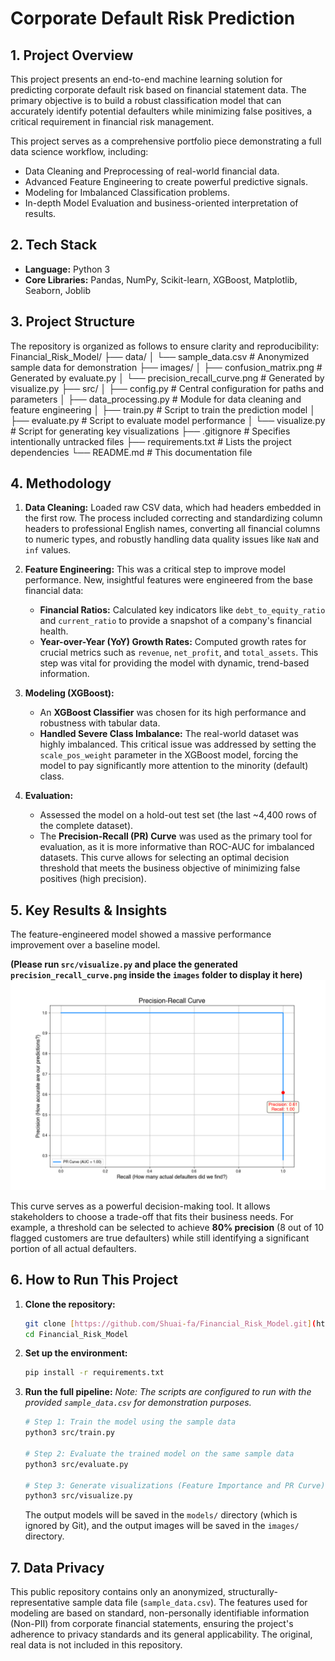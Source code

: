 # Corporate Default Risk Prediction

## 1. Project Overview

This project presents an end-to-end machine learning solution for predicting corporate default risk based on financial statement data. The primary objective is to build a robust classification model that can accurately identify potential defaulters while minimizing false positives, a critical requirement in financial risk management.

This project serves as a comprehensive portfolio piece demonstrating a full data science workflow, including:
- Data Cleaning and Preprocessing of real-world financial data.
- Advanced Feature Engineering to create powerful predictive signals.
- Modeling for Imbalanced Classification problems.
- In-depth Model Evaluation and business-oriented interpretation of results.

## 2. Tech Stack
- **Language:** Python 3
- **Core Libraries:** Pandas, NumPy, Scikit-learn, XGBoost, Matplotlib, Seaborn, Joblib

## 3. Project Structure
The repository is organized as follows to ensure clarity and reproducibility:
Financial_Risk_Model/
├── data/
│   └── sample_data.csv         # Anonymized sample data for demonstration
├── images/
│   ├── confusion_matrix.png      # Generated by evaluate.py
│   └── precision_recall_curve.png  # Generated by visualize.py
├── src/
│   ├── config.py                 # Central configuration for paths and parameters
│   ├── data_processing.py        # Module for data cleaning and feature engineering
│   ├── train.py                  # Script to train the prediction model
│   ├── evaluate.py               # Script to evaluate model performance
│   └── visualize.py              # Script for generating key visualizations
├── .gitignore                    # Specifies intentionally untracked files
├── requirements.txt              # Lists the project dependencies
└── README.md                     # This documentation file

## 4. Methodology

1.  **Data Cleaning:** Loaded raw CSV data, which had headers embedded in the first row. The process included correcting and standardizing column headers to professional English names, converting all financial columns to numeric types, and robustly handling data quality issues like `NaN` and `inf` values.

2.  **Feature Engineering:** This was a critical step to improve model performance. New, insightful features were engineered from the base financial data:
    - **Financial Ratios:** Calculated key indicators like `debt_to_equity_ratio` and `current_ratio` to provide a snapshot of a company's financial health.
    - **Year-over-Year (YoY) Growth Rates:** Computed growth rates for crucial metrics such as `revenue`, `net_profit`, and `total_assets`. This step was vital for providing the model with dynamic, trend-based information.

3.  **Modeling (XGBoost):**
    - An **XGBoost Classifier** was chosen for its high performance and robustness with tabular data.
    - **Handled Severe Class Imbalance:** The real-world dataset was highly imbalanced. This critical issue was addressed by setting the `scale_pos_weight` parameter in the XGBoost model, forcing the model to pay significantly more attention to the minority (default) class.

4.  **Evaluation:**
    - Assessed the model on a hold-out test set (the last ~4,400 rows of the complete dataset).
    - The **Precision-Recall (PR) Curve** was used as the primary tool for evaluation, as it is more informative than ROC-AUC for imbalanced datasets. This curve allows for selecting an optimal decision threshold that meets the business objective of minimizing false positives (high precision).

## 5. Key Results & Insights

The feature-engineered model showed a massive performance improvement over a baseline model.

**(Please run `src/visualize.py` and place the generated `precision_recall_curve.png` inside the `images` folder to display it here)**
![Precision-Recall Curve for Feature-Engineered Model](images/precision_recall_curve.png)

This curve serves as a powerful decision-making tool. It allows stakeholders to choose a trade-off that fits their business needs. For example, a threshold can be selected to achieve **80% precision** (8 out of 10 flagged customers are true defaulters) while still identifying a significant portion of all actual defaulters.

## 6. How to Run This Project

1.  **Clone the repository:**
    ```bash
    git clone [https://github.com/Shuai-fa/Financial_Risk_Model.git](https://github.com/Shuai-fa/Financial_Risk_Model.git)
    cd Financial_Risk_Model
    ```

2.  **Set up the environment:**
    ```bash
    pip install -r requirements.txt
    ```

3.  **Run the full pipeline:**
    *Note: The scripts are configured to run with the provided `sample_data.csv` for demonstration purposes.*
    
    ```bash
    # Step 1: Train the model using the sample data
    python3 src/train.py

    # Step 2: Evaluate the trained model on the same sample data
    python3 src/evaluate.py

    # Step 3: Generate visualizations (Feature Importance and PR Curve)
    python3 src/visualize.py
    ```
    The output models will be saved in the `models/` directory (which is ignored by Git), and the output images will be saved in the `images/` directory.

## 7. Data Privacy
This public repository contains only an anonymized, structurally-representative sample data file (`sample_data.csv`). The features used for modeling are based on standard, non-personally identifiable information (Non-PII) from corporate financial statements, ensuring the project's adherence to privacy standards and its general applicability. The original, real data is not included in this repository.
